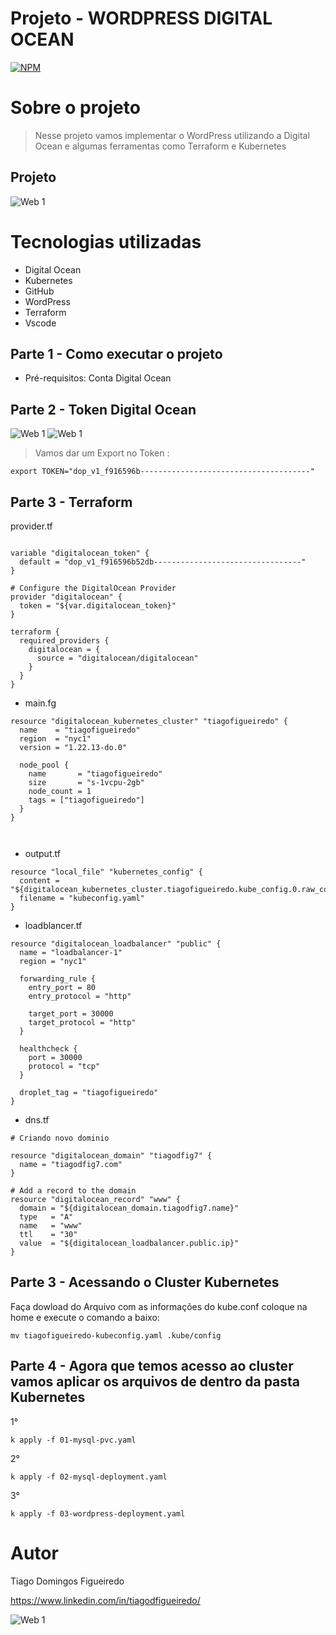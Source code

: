 # Projeto - WORDPRESS DIGITAL OCEAN
[![NPM](https://img.shields.io/npm/l/react)](https://github.com/tiagodfigueiredo7/awsterralt/blob/main/LICENCE) 

# Sobre o projeto

> Nesse projeto vamos implementar o WordPress utilizando a Digital Ocean e algumas ferramentas como Terraform e Kubernetes







##  Projeto 

![Web 1](https://github.com/tiagodfigueiredo7/assets/blob/main/Projeto%209/ScreenHunter%201934.png)

 
  



# Tecnologias utilizadas

- Digital Ocean
- Kubernetes
- GitHub
- WordPress
- Terraform
- Vscode


## Parte 1 - Como executar o projeto



- Pré-requisitos: Conta Digital Ocean



## Parte 2 - Token Digital Ocean





![Web 1](https://github.com/tiagodfigueiredo7/assets/blob/main/Projeto%209/ScreenHunter%201880.png)
![Web 1](https://github.com/tiagodfigueiredo7/assets/blob/main/Projeto%209/ScreenHunter%201925.png)



> Vamos dar um Export no Token :


```
export TOKEN="dop_v1_f916596b--------------------------------------"

```

## Parte 3 - Terraform 


provider.tf

```

variable "digitalocean_token" {
  default = "dop_v1_f916596b52db---------------------------------"
}

# Configure the DigitalOcean Provider
provider "digitalocean" {
  token = "${var.digitalocean_token}"
}

terraform {
  required_providers {
    digitalocean = {
      source = "digitalocean/digitalocean"
    }
  }
}

```


- main.fg

```
resource "digitalocean_kubernetes_cluster" "tiagofigueiredo" {
  name    = "tiagofigueiredo"
  region  = "nyc1"
  version = "1.22.13-do.0"

  node_pool {
    name       = "tiagofigueiredo"
    size       = "s-1vcpu-2gb"
    node_count = 1
    tags = ["tiagofigueiredo"]
  }
}



```
- output.tf


```
resource "local_file" "kubernetes_config" {
  content = "${digitalocean_kubernetes_cluster.tiagofigueiredo.kube_config.0.raw_config}"
  filename = "kubeconfig.yaml"
}

```
- loadblancer.tf

```
resource "digitalocean_loadbalancer" "public" {
  name = "loadbalancer-1"
  region = "nyc1"

  forwarding_rule {
    entry_port = 80
    entry_protocol = "http"

    target_port = 30000
    target_protocol = "http"
  }

  healthcheck {
    port = 30000
    protocol = "tcp"
  }

  droplet_tag = "tiagofigueiredo"
}

```
- dns.tf

```
# Criando novo dominio

resource "digitalocean_domain" "tiagodfig7" {
  name = "tiagodfig7.com"
}

# Add a record to the domain
resource "digitalocean_record" "www" {
  domain = "${digitalocean_domain.tiagodfig7.name}"
  type   = "A"
  name   = "www"
  ttl    = "30"
  value  = "${digitalocean_loadbalancer.public.ip}"
}
```





## Parte 3  - Acessando o Cluster Kubernetes 

Faça dowload do Arquivo com as informações do kube.conf  coloque na home e execute o comando a baixo: 

```
mv tiagofigueiredo-kubeconfig.yaml .kube/config

```


## Parte 4 - Agora que temos acesso ao cluster vamos aplicar os arquivos de dentro da pasta Kubernetes

1°

```
k apply -f 01-mysql-pvc.yaml       

```

2°

```
k apply -f 02-mysql-deployment.yaml         

```

3°

```
k apply -f 03-wordpress-deployment.yaml       

```






# Autor

Tiago Domingos Figueiredo 

https://www.linkedin.com/in/tiagodfigueiredo/


![Web 1](https://github.com/tiagodfigueiredo7/assets/blob/main/t.jpg)
